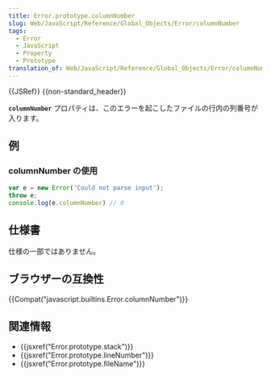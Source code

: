 ```yaml
---
title: Error.prototype.columnNumber
slug: Web/JavaScript/Reference/Global_Objects/Error/columnNumber
tags:
  - Error
  - JavaScript
  - Property
  - Prototype
translation_of: Web/JavaScript/Reference/Global_Objects/Error/columnNumber
---
```

{{JSRef}} {{non-standard_header}}

**`columnNumber`** プロパティは、このエラーを起こしたファイルの行内の列番号が入ります。

## 例

### columnNumber の使用

```js
var e = new Error('Could not parse input');
throw e;
console.log(e.columnNumber) // 0
```

## 仕様書

仕様の一部ではありません。

## ブラウザーの互換性

{{Compat("javascript.builtins.Error.columnNumber")}}

## 関連情報

- {{jsxref("Error.prototype.stack")}}
- {{jsxref("Error.prototype.lineNumber")}}
- {{jsxref("Error.prototype.fileName")}}
